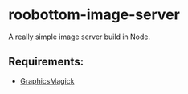 # roobottom-image-server

A really simple image server build in Node. 

## Requirements:

* [GraphicsMagick](http://www.graphicsmagick.org/)
